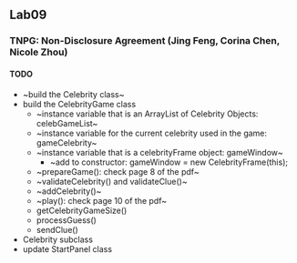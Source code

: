 ## Lab09

### TNPG: Non-Disclosure Agreement (Jing Feng, Corina Chen, Nicole Zhou)

#### TODO
- ~build the Celebrity class~
- build the CelebrityGame class
    - ~instance variable that is an ArrayList of Celebrity Objects: celebGameList~
    - ~instance variable for the current celebrity used in the game: gameCelebrity~
    - ~instance variable that is a celebrityFrame object: gameWindow~
        - ~add to constructor: gameWindow = new CelebrityFrame(this);
    - ~prepareGame(): check page 8 of the pdf~
    - ~validateCelebrity() and validateClue()~
    - ~addCelebrity()~
    - ~play(): check page 10 of the pdf~
    - getCelebrityGameSize()
    - processGuess()
    - sendClue()
- Celebrity subclass
- update StartPanel class
